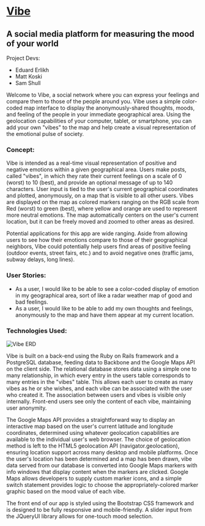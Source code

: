 # [Vibe](https://morning-meadow-2120.herokuapp.com)
## A social media platform for measuring the mood of your world

Project Devs:
- Eduard Erlikh
- Matt Koski
- Sam Shull

Welcome to Vibe, a social network where you can express your feelings and compare them to those of the people around you. Vibe uses a simple color-coded map interface to display the anonymously-shared thoughts, moods, and feeling of the people in your immediate geographical area.  Using the geolocation capabilities of your computer, tablet, or smartphone, you can add your own "vibes" to the map and help create a visual representation of the emotional pulse of society.

### Concept:

Vibe is intended as a real-time visual representation of positive and negative emotions within a given geographical area. Users make posts, called "vibes", in which they rate their current feelings on a scale of 0 (worst) to 10 (best), and provide an optional message of up to 140 characters. User input is tied to the user's current geographical coordinates and plotted, anonymously, on a map that is visible to all other users. Vibes are displayed on the map as colored markers ranging on the RGB scale from Red (worst) to green (best), where yellow and orange are used to represent more neutral emotions. The map automatically centers on the user's current location, but it can be freely moved and zoomed to other areas as desired.

Potential applications for this app are wide ranging. Aside from allowing users to see how their emotions compare to those of their geographical neighbors, Vibe could potentially help users find areas of positive feeling (outdoor events, street fairs, etc.) and to avoid negative ones (traffic jams, subway delays, long lines).

### User Stories:
- As a user, I would like to be able to see a color-coded display of emotion in my geographical area, sort of like a radar weather map of good and bad feelings.
- As a user, I would like to be able to add my own thoughts and feelings, anonymously to the map and have them appear at my current location.

### Technologies Used:
![Vibe ERD](https://dl.dropboxusercontent.com/u/50332766/vibe_erd.png)

Vibe is built on a back-end using the Ruby on Rails framework and a PostgreSQL database, feeding data to Backbone and the Google Maps API on the client side.  The relational database stores data using a simple one to many relationship, in which every entry in the users table corresponds to many entries in the "vibes" table.  This allows each user to create as many vibes as he or she wishes, and each vibe can be associated with the user who created it.  The association between users and vibes is visible only internally.  Front-end users see only the content of each vibe, maintaining user anonymity.

The Google Maps API provides a straightforward way to display an interactive map based on the user's current latitude and longitude coordinates, determined using whatever geolocation capabilities are available to the individual user's web browser.  The choice of geolocation method is left to the HTML5 geolocation API (navigator.geolocation), ensuring location support across many desktop and mobile platforms. Once the user's location has been determined and a map has been drawn, vibe data served from our database is converted into Google Maps markers with info windows that display content when the markers are clicked. Google Maps allows developers to supply custom marker icons, and a simple switch statement provides logic to choose the appropriately-colored marker graphic based on the mood value of each vibe.

The front end of our app is styled using the Bootstrap CSS framework and is designed to be fully responsive and mobile-friendly. A slider input from the JQueryUI library allows for one-touch mood selection.
